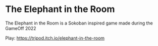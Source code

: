 # The Elephant in the Room
The Elephant in the Room is a Sokoban inspired game made during the GameOff 2022

Play: https://tripod.itch.io/elephant-in-the-room

